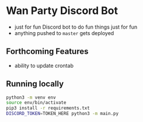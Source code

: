 # Wan Party Discord Bot

- just for fun Discord bot to do fun things just for fun
- anything pushed to `master` gets deployed

## Forthcoming Features

- ability to update crontab

## Running locally

```zsh
python3 -m venv env
source env/bin/activate
pip3 install -r requirements.txt
DISCORD_TOKEN=TOKEN_HERE python3 -m main.py
```

